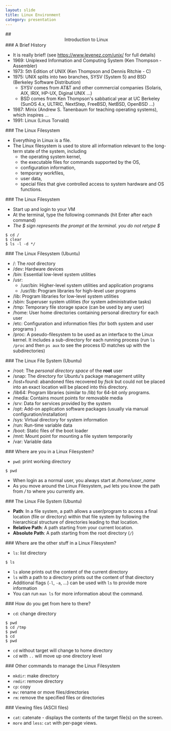 ```yaml
---
layout: slide
title: Linux Environment
category: presentation
---
```


<section data-markdown>
## <center> Introduction to Linux </center>
</section>

<section data-markdown>
### A Brief History

- It is really brief! (see https://www.levenez.com/unix/ for full details)
- 1969: Uniplexed Information and Computing System (Ken Thompson - Assembler)
- 1973: 5th Edition of UNIX (Ken Thompson and Dennis Ritchie - C)
- 1975: UNIX splits into two branches, SYSV (System 5) and BSD (Berkeley Software Distribution)
  - SYSV comes from AT&T and other commercial companies (Solaris, AIX, IRIX, HP-UX, Diginal UNIX ...)
  - BSD comes from Ken Thompson's sabbatical year at UC Berkeley (SunOS 4.x, ULTRIC, NextStep, FreeBSD, NetBSD, OpenBSD ...)
- 1987: Minix (Andrew S. Tanenbaum for teaching operating systems), which inspires ...
- 1991: Linux (Linus Torvald)
</section>

<section data-markdown>
### The Linux Filesystem

- Everything in Linux is a file. 
- The Linux filesystem is used to store all information relevant to the long-term state of the system, including
  - the operating system kernel,
  - the executable files for commands supported by the OS, 
  - configuration information, 
  - temporary workfiles, 
  - user data, 
  - special files that give controlled access to system hardware and OS functions.
</section>

<section data-markdown>
### The Linux Filesystem

- Start up and login to your VM
- At the terminal, type the following commands (hit Enter after each command)
- *The $ sign represents the prompt at the terminal. you do not retype $*

```{bash}
$ cd /
$ clear
$ ls -l -d */
```

</section>

<section data-markdown>
### The Linux Filesystem (Ubuntu)

- /: The *root* directory
- /dev: Hardware devices
- /bin: Essential low-level system utilities
- /usr: 
  - /usr/bin: Higher-level system utilities and application programs
  - /usr/lib: Program libraries for high-level user programs
- /lib: Program libraries for low-level system utilities
- /sbin: Superuser system utilities (for system administrative tasks)
- /tmp: Temporary file storage space (can be used by any user)
- /home: User home directories containing personal directory for each user
- /etc: Configuration and information files (for both system and user programs )
- /proc: A pseudo-filesystem to be used as an interface to the Linux kernel. It includes a sub-directory for each running process (run `ls /proc` and then `ps aux` to see the process ID matches up with the subdirectories)
</section>

<section data-markdown>
### The Linux File System (Ubuntu)

- /root: The *personal directory space* of the **root** user
- /snap: The directory for Ubuntu's package management utility
- /lost+found: abandoned files recovered by *fsck* but could not be placed into an exact location will be placed into this directory. 
- /lib64: Program libraries (similar to /lib) for 64-bit only programs.
- /media: Contains mount points for removable media
- /srv: Data for services provided by the system
- /opt: Add-on application software packages (usually via manual configuration/installation)
- /sys: Virtual directory for system information
- /run: Run-time variable data
- /boot: Static files of the boot loader
- /mnt: Mount point for mounting a file system temporarily
- /var: Variable data

</section>

<section data-markdown>
### Where are you in a Linux Filesystem?

- `pwd`: print working directory

```{bash}
$ pwd
```

- When login as a normal user, you always start at */home/user_name*
- As you move around the Linux Filesystem, `pwd` lets you know the path from */* to where you currently are.

</section>

<section data-markdown>
### The Linux File System (Ubuntu)

- **Path**: In a file system, a path allows a user/program to access a final location (file or directory) within that file system by following the hierarchical structure of directories leading to that location. 
- **Relative Path**: A path starting from your current location. 
- **Absolute Path**: A path starting from the root directory (`/`)
</section>

<section data-markdown>
### Where are the other stuff in a Linux Filesystem?

- `ls`: list directory

```{bash}
$ ls
```

- `ls` alone prints out the content of the current directory
- `ls` with a path to a directory prints out the content of that directory
- Additional flags (`-l`, `-a`, ...) can be used with `ls` to provide more information
- You can run `man ls` for more information about the command. 

</section>

<section data-markdown>
### How do you get from here to there?

- `cd`: change directory

```{bash}
$ pwd
$ cd /tmp
$ pwd
$ cd
$ pwd
```

- `cd` without target will change to home directory
- `cd` with `..` will move up one directory level

</section>

<section data-markdown>
### Other commands to manage the Linux Filesystem

- `mkdir`: make directory
- `rmdir`: remove directory
- `cp`: copy
- `mv`: rename or move files/directories
- `rm`: remove the specified files or directories

</section>


<section data-markdown>
### Viewing files (ASCII files)

- `cat`: catenate - displays the contents of the target file(s) on the screen. 
- `more` and `less`: `cat` with per-page views. 

</section>
